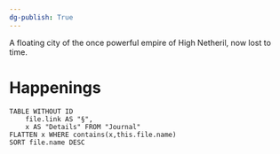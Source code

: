 ```yaml
---
dg-publish: True
---
```

A floating city of the once powerful empire of High Netheril, now lost to time.

# Happenings
```dataview
TABLE WITHOUT ID
	file.link AS "§", 
	x AS "Details" FROM "Journal"
FLATTEN x WHERE contains(x,this.file.name) 
SORT file.name DESC
```